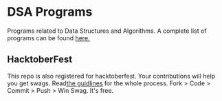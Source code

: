 # DSA Programs

Programs related to Data Structures and Algorithms.
A complete list of programs can be found [here.](DOCS/List.md)

## HacktoberFest

This repo is also registered for hacktoberfest. Your contributions will help you get swags.
Read[the guidlines](DOCS/CONTRIBUTING.md) for the whole process.
Fork > Code > Commit > Push > Win Swag. It's free.
